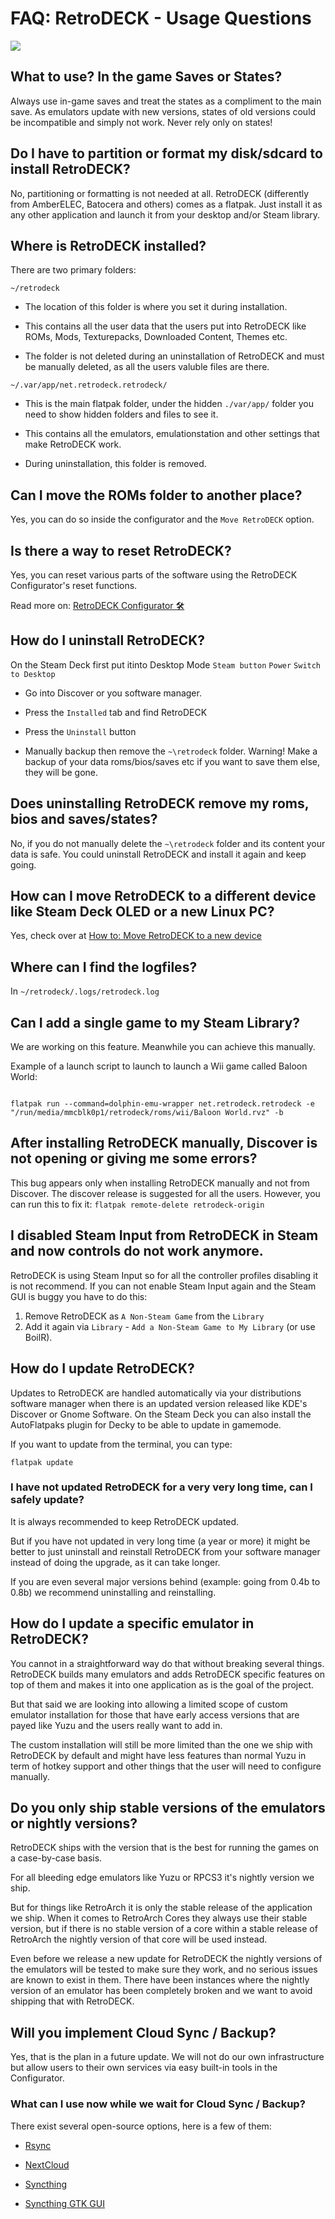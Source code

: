 # FAQ: RetroDECK - Usage Questions



<img src="../../wiki_icons/retrodeck/rd_icon_circle_192x192.png">



## What to use? In the game Saves or States?

Always use in-game saves and treat the states as a compliment to the main save. As emulators update with new versions, states of old versions could be incompatible and simply not work. Never rely only on states!



## Do I have to partition or format my disk/sdcard to install RetroDECK?

No, partitioning or formatting is not needed at all. RetroDECK (differently from AmberELEC, Batocera and others) comes as a flatpak. Just install it as any other application and launch it from your desktop and/or Steam library.

## Where is RetroDECK installed?

There are two primary folders:

`~/retrodeck`

- The location of this folder is where you set it during installation.

- This contains all the user data that the users put into RetroDECK like ROMs, Mods, Texturepacks, Downloaded Content, Themes etc.

- The folder is not deleted during an uninstallation of RetroDECK and must be manually deleted, as all the users valuble files are there.

`~/.var/app/net.retrodeck.retrodeck/`

- This is the main flatpak folder, under the hidden `./var/app/` folder you need to show hidden folders and files to see it.

- This contains all the emulators, emulationstation and other settings that make RetroDECK work.

- During uninstallation, this folder is removed.



## Can I move the ROMs folder to another place?

Yes, you can do so inside the configurator and the `Move RetroDECK` option.



## Is there a way to reset RetroDECK?

Yes, you can reset various parts of the software using the RetroDECK Configurator's reset functions.

Read more on: [RetroDECK Configurator 🛠️](../wiki_general/configurator.md)



## How do I uninstall RetroDECK?

On the Steam Deck first put itinto Desktop Mode `Steam button`  `Power`  `Switch to Desktop`

* Go into Discover or you software manager.

* Press the `Installed` tab and find RetroDECK

* Press the `Uninstall` button

* Manually backup then remove the `~\retrodeck` folder. Warning! Make a backup of your data roms/bios/saves etc if you want to save them else, they will be gone.


## Does uninstalling RetroDECK remove my roms, bios and saves/states?

No, if you do not manually delete the `~\retrodeck` folder and its content your data is safe. You could uninstall RetroDECK and install it again and keep going.



## How can I move RetroDECK to a different device like Steam Deck OLED or a new Linux PC?

Yes, check over at [How to: Move RetroDECK to a new device](../wiki_management/retrodeck-move.md)



## Where can I find the logfiles?

In `~/retrodeck/.logs/retrodeck.log`



## Can I add a single game to my Steam Library?

We are working on this feature. Meanwhile you can achieve this manually.

Example of a launch script to launch to launch a Wii game called Baloon World:


```

flatpak run --command=dolphin-emu-wrapper net.retrodeck.retrodeck -e "/run/media/mmcblk0p1/retrodeck/roms/wii/Baloon World.rvz" -b

```



## After installing RetroDECK manually, Discover is not opening or giving me some errors?

This bug appears only when installing RetroDECK manually and not from Discover. The discover release is suggested for all the users.
However, you can run this to fix it: `flatpak remote-delete retrodeck-origin`



## I disabled Steam Input from RetroDECK in Steam and now controls do not work anymore.

RetroDECK is using Steam Input so for all the controller profiles disabling it is not recommend. If you can not enable Steam Input again and the Steam GUI is buggy you have to do this:

1. Remove RetroDECK as `A Non-Steam Game` from the `Library`
2. Add it again via  `Library` - `Add a Non-Steam Game to My Library` (or use BoilR).



## How do I update RetroDECK?

Updates to RetroDECK are handled automatically via your distributions software manager when there is an updated version released like KDE's Discover or Gnome Software.
On the Steam Deck you can also install the AutoFlatpaks plugin for Decky to be able to update in gamemode.

If you want to update from the terminal, you can type:

`flatpak update`



### I have not updated RetroDECK for a very very long time, can I safely update?

It is always recommended to keep RetroDECK updated.

But if you have not updated in very long time (a year or more) it might be better to just uninstall and reinstall RetroDECK from your software manager instead of doing the upgrade, as it can take longer.

If you are even several major versions behind (example: going from 0.4b to 0.8b) we recommend uninstalling and reinstalling.

## How do I update a specific emulator in RetroDECK?

You cannot in a straightforward way do that without breaking several things. RetroDECK builds many emulators and adds RetroDECK specific features on top of them and makes it into one application as is the goal of the project.

But that said we are looking into allowing a limited scope of custom emulator installation for those that have early access versions that are payed like Yuzu and the users really want to add in.

The custom installation will still be more limited than the one we ship with RetroDECK by default and might have less features than normal Yuzu in term of hotkey support and other things that the user will need to configure manually.

## Do you only ship stable versions of the emulators or nightly versions?

RetroDECK ships with the version that is the best for running the games on a case-by-case basis.

For all bleeding edge emulators like Yuzu or RPCS3 it's nightly version we ship.

But for things like RetroArch it is only the stable release of the application we ship. When it comes to RetroArch Cores they always use their stable version, but if there is no stable version of a core within a stable release of RetroArch the nightly version of that core will be used instead.

Even before we release a new update for RetroDECK the nightly versions of the emulators will be tested to make sure they work, and no serious issues are known to exist in them.
There have been instances where the nightly version of an emulator has been completely broken and we want to avoid shipping that with RetroDECK.


## Will you implement Cloud Sync / Backup?

Yes, that is the plan in a future update. We will not do our own infrastructure but allow users to their own services via easy built-in tools in the Configurator.

### What can I use now while we wait for Cloud Sync / Backup?

There exist several open-source options, here is a few of them:

- [Rsync](https://linux.die.net/man/1/rsync)

- [NextCloud](https://nextcloud.com/)

- [Syncthing](https://github.com/syncthing/syncthing)

- [Syncthing GTK GUI](https://flathub.org/apps/me.kozec.syncthingtk)

